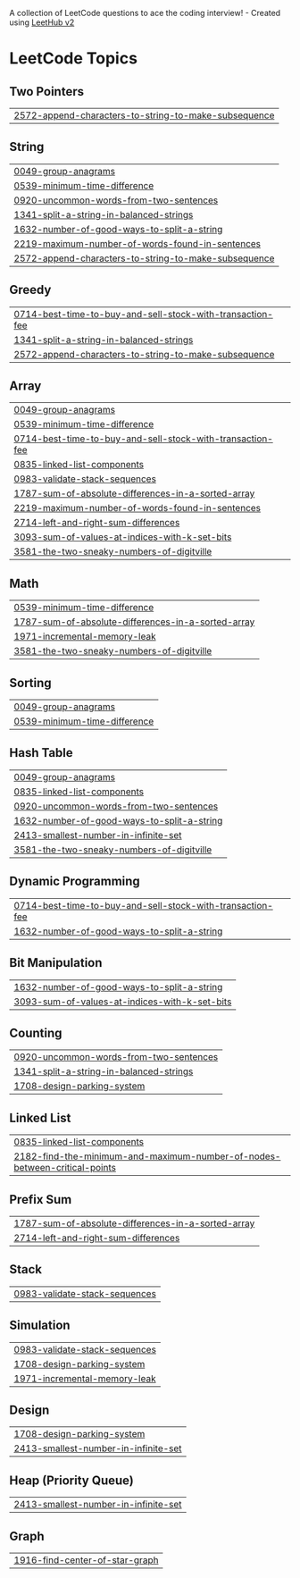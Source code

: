 A collection of LeetCode questions to ace the coding interview! - Created using [LeetHub v2](https://github.com/arunbhardwaj/LeetHub-2.0)
<!---LeetCode Topics Start-->
# LeetCode Topics
## Two Pointers
|  |
| ------- |
| [2572-append-characters-to-string-to-make-subsequence](https://github.com/IvoPatricio/LeetCode/tree/master/2572-append-characters-to-string-to-make-subsequence) |
## String
|  |
| ------- |
| [0049-group-anagrams](https://github.com/IvoPatricio/LeetCode/tree/master/0049-group-anagrams) |
| [0539-minimum-time-difference](https://github.com/IvoPatricio/LeetCode/tree/master/0539-minimum-time-difference) |
| [0920-uncommon-words-from-two-sentences](https://github.com/IvoPatricio/LeetCode/tree/master/0920-uncommon-words-from-two-sentences) |
| [1341-split-a-string-in-balanced-strings](https://github.com/IvoPatricio/LeetCode/tree/master/1341-split-a-string-in-balanced-strings) |
| [1632-number-of-good-ways-to-split-a-string](https://github.com/IvoPatricio/LeetCode/tree/master/1632-number-of-good-ways-to-split-a-string) |
| [2219-maximum-number-of-words-found-in-sentences](https://github.com/IvoPatricio/LeetCode/tree/master/2219-maximum-number-of-words-found-in-sentences) |
| [2572-append-characters-to-string-to-make-subsequence](https://github.com/IvoPatricio/LeetCode/tree/master/2572-append-characters-to-string-to-make-subsequence) |
## Greedy
|  |
| ------- |
| [0714-best-time-to-buy-and-sell-stock-with-transaction-fee](https://github.com/IvoPatricio/LeetCode/tree/master/0714-best-time-to-buy-and-sell-stock-with-transaction-fee) |
| [1341-split-a-string-in-balanced-strings](https://github.com/IvoPatricio/LeetCode/tree/master/1341-split-a-string-in-balanced-strings) |
| [2572-append-characters-to-string-to-make-subsequence](https://github.com/IvoPatricio/LeetCode/tree/master/2572-append-characters-to-string-to-make-subsequence) |
## Array
|  |
| ------- |
| [0049-group-anagrams](https://github.com/IvoPatricio/LeetCode/tree/master/0049-group-anagrams) |
| [0539-minimum-time-difference](https://github.com/IvoPatricio/LeetCode/tree/master/0539-minimum-time-difference) |
| [0714-best-time-to-buy-and-sell-stock-with-transaction-fee](https://github.com/IvoPatricio/LeetCode/tree/master/0714-best-time-to-buy-and-sell-stock-with-transaction-fee) |
| [0835-linked-list-components](https://github.com/IvoPatricio/LeetCode/tree/master/0835-linked-list-components) |
| [0983-validate-stack-sequences](https://github.com/IvoPatricio/LeetCode/tree/master/0983-validate-stack-sequences) |
| [1787-sum-of-absolute-differences-in-a-sorted-array](https://github.com/IvoPatricio/LeetCode/tree/master/1787-sum-of-absolute-differences-in-a-sorted-array) |
| [2219-maximum-number-of-words-found-in-sentences](https://github.com/IvoPatricio/LeetCode/tree/master/2219-maximum-number-of-words-found-in-sentences) |
| [2714-left-and-right-sum-differences](https://github.com/IvoPatricio/LeetCode/tree/master/2714-left-and-right-sum-differences) |
| [3093-sum-of-values-at-indices-with-k-set-bits](https://github.com/IvoPatricio/LeetCode/tree/master/3093-sum-of-values-at-indices-with-k-set-bits) |
| [3581-the-two-sneaky-numbers-of-digitville](https://github.com/IvoPatricio/LeetCode/tree/master/3581-the-two-sneaky-numbers-of-digitville) |
## Math
|  |
| ------- |
| [0539-minimum-time-difference](https://github.com/IvoPatricio/LeetCode/tree/master/0539-minimum-time-difference) |
| [1787-sum-of-absolute-differences-in-a-sorted-array](https://github.com/IvoPatricio/LeetCode/tree/master/1787-sum-of-absolute-differences-in-a-sorted-array) |
| [1971-incremental-memory-leak](https://github.com/IvoPatricio/LeetCode/tree/master/1971-incremental-memory-leak) |
| [3581-the-two-sneaky-numbers-of-digitville](https://github.com/IvoPatricio/LeetCode/tree/master/3581-the-two-sneaky-numbers-of-digitville) |
## Sorting
|  |
| ------- |
| [0049-group-anagrams](https://github.com/IvoPatricio/LeetCode/tree/master/0049-group-anagrams) |
| [0539-minimum-time-difference](https://github.com/IvoPatricio/LeetCode/tree/master/0539-minimum-time-difference) |
## Hash Table
|  |
| ------- |
| [0049-group-anagrams](https://github.com/IvoPatricio/LeetCode/tree/master/0049-group-anagrams) |
| [0835-linked-list-components](https://github.com/IvoPatricio/LeetCode/tree/master/0835-linked-list-components) |
| [0920-uncommon-words-from-two-sentences](https://github.com/IvoPatricio/LeetCode/tree/master/0920-uncommon-words-from-two-sentences) |
| [1632-number-of-good-ways-to-split-a-string](https://github.com/IvoPatricio/LeetCode/tree/master/1632-number-of-good-ways-to-split-a-string) |
| [2413-smallest-number-in-infinite-set](https://github.com/IvoPatricio/LeetCode/tree/master/2413-smallest-number-in-infinite-set) |
| [3581-the-two-sneaky-numbers-of-digitville](https://github.com/IvoPatricio/LeetCode/tree/master/3581-the-two-sneaky-numbers-of-digitville) |
## Dynamic Programming
|  |
| ------- |
| [0714-best-time-to-buy-and-sell-stock-with-transaction-fee](https://github.com/IvoPatricio/LeetCode/tree/master/0714-best-time-to-buy-and-sell-stock-with-transaction-fee) |
| [1632-number-of-good-ways-to-split-a-string](https://github.com/IvoPatricio/LeetCode/tree/master/1632-number-of-good-ways-to-split-a-string) |
## Bit Manipulation
|  |
| ------- |
| [1632-number-of-good-ways-to-split-a-string](https://github.com/IvoPatricio/LeetCode/tree/master/1632-number-of-good-ways-to-split-a-string) |
| [3093-sum-of-values-at-indices-with-k-set-bits](https://github.com/IvoPatricio/LeetCode/tree/master/3093-sum-of-values-at-indices-with-k-set-bits) |
## Counting
|  |
| ------- |
| [0920-uncommon-words-from-two-sentences](https://github.com/IvoPatricio/LeetCode/tree/master/0920-uncommon-words-from-two-sentences) |
| [1341-split-a-string-in-balanced-strings](https://github.com/IvoPatricio/LeetCode/tree/master/1341-split-a-string-in-balanced-strings) |
| [1708-design-parking-system](https://github.com/IvoPatricio/LeetCode/tree/master/1708-design-parking-system) |
## Linked List
|  |
| ------- |
| [0835-linked-list-components](https://github.com/IvoPatricio/LeetCode/tree/master/0835-linked-list-components) |
| [2182-find-the-minimum-and-maximum-number-of-nodes-between-critical-points](https://github.com/IvoPatricio/LeetCode/tree/master/2182-find-the-minimum-and-maximum-number-of-nodes-between-critical-points) |
## Prefix Sum
|  |
| ------- |
| [1787-sum-of-absolute-differences-in-a-sorted-array](https://github.com/IvoPatricio/LeetCode/tree/master/1787-sum-of-absolute-differences-in-a-sorted-array) |
| [2714-left-and-right-sum-differences](https://github.com/IvoPatricio/LeetCode/tree/master/2714-left-and-right-sum-differences) |
## Stack
|  |
| ------- |
| [0983-validate-stack-sequences](https://github.com/IvoPatricio/LeetCode/tree/master/0983-validate-stack-sequences) |
## Simulation
|  |
| ------- |
| [0983-validate-stack-sequences](https://github.com/IvoPatricio/LeetCode/tree/master/0983-validate-stack-sequences) |
| [1708-design-parking-system](https://github.com/IvoPatricio/LeetCode/tree/master/1708-design-parking-system) |
| [1971-incremental-memory-leak](https://github.com/IvoPatricio/LeetCode/tree/master/1971-incremental-memory-leak) |
## Design
|  |
| ------- |
| [1708-design-parking-system](https://github.com/IvoPatricio/LeetCode/tree/master/1708-design-parking-system) |
| [2413-smallest-number-in-infinite-set](https://github.com/IvoPatricio/LeetCode/tree/master/2413-smallest-number-in-infinite-set) |
## Heap (Priority Queue)
|  |
| ------- |
| [2413-smallest-number-in-infinite-set](https://github.com/IvoPatricio/LeetCode/tree/master/2413-smallest-number-in-infinite-set) |
## Graph
|  |
| ------- |
| [1916-find-center-of-star-graph](https://github.com/IvoPatricio/LeetCode/tree/master/1916-find-center-of-star-graph) |
<!---LeetCode Topics End-->